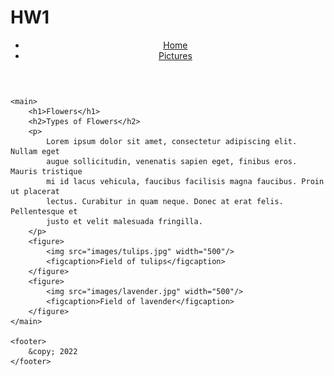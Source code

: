 # HW1
<!DOCTYPE html>
<html lang="en">
<!-- All of the meta data for the page belongs in the header tag -->
<head>
	<meta charset="UTF-8">
	<meta name="viewport" content="width=device-width, initial-scale=1.0">
	<link rel="icon" href="images/favicon.ico">
	<link rel="stylesheet" href="css/html5reset.css">
	<link rel="stylesheet" href="css/style.css">
	<title>Flowers</title>
</head>

<body>
	<header>
		<nav>
			<ul>
				<li class="active"><a href="index.html">Home</a></li>
				<li><a href="pictures.html">Pictures</a></li>
			</ul>
		</nav>
	</header>

	<main>
		<h1>Flowers</h1>
		<h2>Types of Flowers</h2>
		<p>
			Lorem ipsum dolor sit amet, consectetur adipiscing elit. Nullam eget
			augue sollicitudin, venenatis sapien eget, finibus eros. Mauris tristique
			mi id lacus vehicula, faucibus facilisis magna faucibus. Proin ut placerat
			lectus. Curabitur in quam neque. Donec at erat felis. Pellentesque et
			justo et velit malesuada fringilla.
		</p>
		<figure>
			<img src="images/tulips.jpg" width="500"/>
			<figcaption>Field of tulips</figcaption>
		</figure>
		<figure>
			<img src="images/lavender.jpg" width="500"/>
			<figcaption>Field of lavender</figcaption>
		</figure>
	</main>

	<footer>
		&copy; 2022
	</footer>
</body>
</html>
